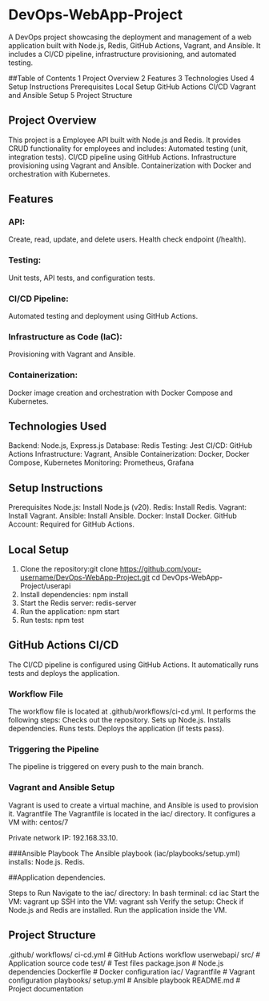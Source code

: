 # DevOps-WebApp-Project
A DevOps project showcasing the deployment and management of a web application built with Node.js, Redis, GitHub Actions, Vagrant, and Ansible. It includes a CI/CD pipeline, infrastructure provisioning, and automated testing.

##Table of Contents
1	Project Overview
2	 Features
3	Technologies Used
4	Setup Instructions
  Prerequisites
  Local Setup
  GitHub Actions CI/CD
  Vagrant and Ansible Setup
5	Project Structure



## Project Overview
This project is a Employee API built with Node.js and Redis. It provides CRUD functionality for employees and includes:
Automated testing (unit, integration tests).
CI/CD pipeline using GitHub Actions.
Infrastructure provisioning using Vagrant and Ansible.
Containerization with Docker and orchestration with Kubernetes.

## Features
### API:
Create, read, update, and delete users.
Health check endpoint (/health).
### Testing:
Unit tests, API tests, and configuration tests.
### CI/CD Pipeline:
Automated testing and deployment using GitHub Actions.
### Infrastructure as Code (IaC):
Provisioning with Vagrant and Ansible.
### Containerization:
Docker image creation and orchestration with Docker Compose and Kubernetes.


## Technologies Used
Backend: Node.js, Express.js
Database: Redis
Testing: Jest
CI/CD: GitHub Actions
Infrastructure: Vagrant, Ansible
Containerization: Docker, Docker Compose, Kubernetes
Monitoring: Prometheus, Grafana

## Setup Instructions
Prerequisites
Node.js: Install Node.js (v20).
Redis: Install Redis.
Vagrant: Install Vagrant.
Ansible: Install Ansible.
Docker: Install Docker.
GitHub Account: Required for GitHub Actions.

## Local Setup
1. Clone the repository:git clone https://github.com/your-username/DevOps-WebApp-Project.git
cd DevOps-WebApp-Project/userapi
2. Install dependencies:
npm install
3. Start the Redis server:
redis-server
4. Run the application:
npm start
5. Run tests:
npm test

## GitHub Actions CI/CD
The CI/CD pipeline is configured using GitHub Actions. It automatically runs tests and deploys the application.
### Workflow File
The workflow file is located at .github/workflows/ci-cd.yml. It performs the following steps:
Checks out the repository.
Sets up Node.js.
Installs dependencies.
Runs tests.
Deploys the application (if tests pass).
### Triggering the Pipeline
The pipeline is triggered on every push to the main branch.
### Vagrant and Ansible Setup
Vagrant is used to create a virtual machine, and Ansible is used to provision it.
Vagrantfile
The Vagrantfile is located in the iac/ directory. It configures a VM with:
centos/7

Private network IP: 192.168.33.10.

###Ansible Playbook
The Ansible playbook (iac/playbooks/setup.yml) installs:
Node.js.
Redis.

##Application dependencies.

Steps to Run
Navigate to the iac/ directory:
In bash terminal:
cd iac
Start the VM:
vagrant up
SSH into the VM:
vagrant ssh
Verify the setup:
Check if Node.js and Redis are installed.
Run the application inside the VM.


## Project Structure
.github/
  workflows/
    ci-cd.yml          # GitHub Actions workflow
userwebapi/
  src/                 # Application source code
  test/                # Test files
  package.json         # Node.js dependencies
  Dockerfile           # Docker configuration
iac/
  Vagrantfile          # Vagrant configuration
  playbooks/
    setup.yml          # Ansible playbook
README.md              # Project documentation
